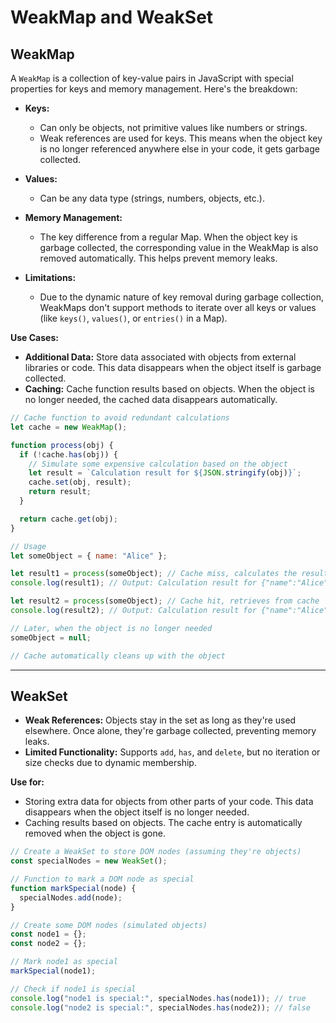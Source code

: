 # WeakMap and WeakSet

## WeakMap

A `WeakMap` is a collection of key-value pairs in JavaScript with special properties for keys and memory management. Here's the breakdown:

- **Keys:**

  - Can only be objects, not primitive values like numbers or strings.
  - Weak references are used for keys. This means when the object key is no longer referenced anywhere else in your code, it gets garbage collected.

- **Values:**

  - Can be any data type (strings, numbers, objects, etc.).

- **Memory Management:**

  - The key difference from a regular Map. When the object key is garbage collected, the corresponding value in the WeakMap is also removed automatically. This helps prevent memory leaks.

- **Limitations:**
  - Due to the dynamic nature of key removal during garbage collection, WeakMaps don't support methods to iterate over all keys or values (like `keys()`, `values()`, or `entries()` in a Map).

**Use Cases:**

- **Additional Data:** Store data associated with objects from external libraries or code. This data disappears when the object itself is garbage collected.
- **Caching:** Cache function results based on objects. When the object is no longer needed, the cached data disappears automatically.

```js
// Cache function to avoid redundant calculations
let cache = new WeakMap();

function process(obj) {
  if (!cache.has(obj)) {
    // Simulate some expensive calculation based on the object
    let result = `Calculation result for ${JSON.stringify(obj)}`;
    cache.set(obj, result);
    return result;
  }

  return cache.get(obj);
}

// Usage
let someObject = { name: "Alice" };

let result1 = process(someObject); // Cache miss, calculates the result
console.log(result1); // Output: Calculation result for {"name":"Alice"}

let result2 = process(someObject); // Cache hit, retrieves from cache
console.log(result2); // Output: Calculation result for {"name":"Alice"}

// Later, when the object is no longer needed
someObject = null;

// Cache automatically cleans up with the object
```

---

## WeakSet

- **Weak References:** Objects stay in the set as long as they're used elsewhere. Once alone, they're garbage collected, preventing memory leaks.
- **Limited Functionality:** Supports `add`, `has`, and `delete`, but no iteration or size checks due to dynamic membership.

**Use for:**

- Storing extra data for objects from other parts of your code. This data disappears when the object itself is no longer needed.
- Caching results based on objects. The cache entry is automatically removed when the object is gone.

```js
// Create a WeakSet to store DOM nodes (assuming they're objects)
const specialNodes = new WeakSet();

// Function to mark a DOM node as special
function markSpecial(node) {
  specialNodes.add(node);
}

// Create some DOM nodes (simulated objects)
const node1 = {};
const node2 = {};

// Mark node1 as special
markSpecial(node1);

// Check if node1 is special
console.log("node1 is special:", specialNodes.has(node1)); // true
console.log("node2 is special:", specialNodes.has(node2)); // false
```
